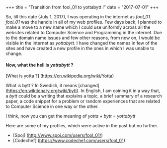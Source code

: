 +++
title = "Transition from fool_01 to yottabytt !"
date = "2017-07-01"
+++

So, till this date (July 1, 2017), I was operating in the internet as _fool\_01_. _fool\_01_ was the handle in all of my web profiles. Few days back, I planned to make a move to a new name which I could use uniformly across all the websites related to Computer Science and Programming in the internet. Due to the domain name issues and few other reasons, from now on, I would be visible in the internet as _yottabytt_. I have changed the names in few of the sites and have created a new profile in the ones in which I was unable to change.

#### Now, what the hell is _yottabytt_ ?

[What is yotta ?] (https://en.wikipedia.org/wiki/Yotta)


What is bytt ? In Swedish, it means [changed] (https://en.wiktionary.org/wiki/bytt). In English, I am coining it in a way that, a _bytt_ could be a writing that explains a topic, a brief summary of a research paper, a code snippet for a problem or random experiences that are related to Computer Science in one way or the other.

I think, now you can get the meaning of _yotta + bytt = yottabytt_

Here are some of my profiles, which were active in the past but no further.

* [Spoj] (http://www.spoj.com/users/fool_01/)
* [Codechef] (https://www.codechef.com/users/fool_01)
